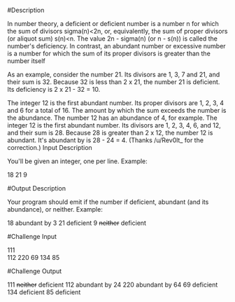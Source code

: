 #Description

In number theory, a deficient or deficient number is a number n for which the sum of divisors sigma(n)<2n, or, equivalently, the sum of proper divisors (or aliquot sum) s(n)<n. The value 2n - sigma(n) (or n - s(n)) is called the number's deficiency. In contrast, an abundant number or excessive number is a number for which the sum of its proper divisors is greater than the number itself

As an example, consider the number 21. Its divisors are 1, 3, 7 and 21, and their sum is 32. Because 32 is less than 2 x 21, the number 21 is deficient. Its deficiency is 2 x 21 - 32 = 10.

The integer 12 is the first abundant number. Its proper divisors are 1, 2, 3, 4 and 6 for a total of 16. The amount by which the sum exceeds the number is the abundance. The number 12 has an abundance of 4, for example. The integer 12 is the first abundant number. Its divisors are 1, 2, 3, 4, 6, and 12, and their sum is 28. Because 28 is greater than 2 x 12, the number 12 is abundant. It's abundant by is 28 - 24 = 4. (Thanks /u/Rev0lt_ for the correction.)
Input Description

You'll be given an integer, one per line. Example:

18
21
9

#Output Description

Your program should emit if the number if deficient, abundant (and its abundance), or neither. Example:

18 abundant by 3
21 deficient
9 ~~neither~~ deficient

#Challenge Input

111  
112 
220 
69 
134 
85 

#Challenge Output

111 ~~neither~~ deficient 
112 abundant by 24
220 abundant by 64
69 deficient
134 deficient
85 deficient

